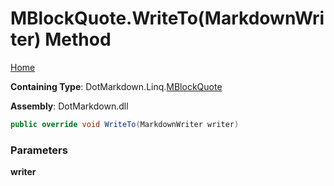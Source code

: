 # MBlockQuote\.WriteTo\(MarkdownWriter\) Method

[Home](../../../../README.md)

**Containing Type**: DotMarkdown\.Linq\.[MBlockQuote](../README.md)

**Assembly**: DotMarkdown\.dll

```csharp
public override void WriteTo(MarkdownWriter writer)
```

### Parameters

**writer**